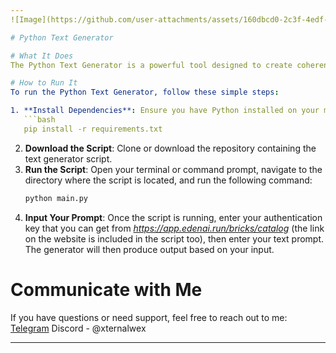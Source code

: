 ```yaml
---
![Image](https://github.com/user-attachments/assets/160dbcd0-2c3f-4edf-961c-adecebf4887d)

# Python Text Generator

# What It Does
The Python Text Generator is a powerful tool designed to create coherent and contextually relevant text based on the input prompts you provide. It leverages advanced natural language processing techniques to generate creative writing, articles, dialogue, or even poetry. Whether you're looking for inspiration, need assistance with brainstorming ideas, or want to automate content generation, this text generator is here to help!

# How to Run It
To run the Python Text Generator, follow these simple steps:

1. **Install Dependencies**: Ensure you have Python installed on your machine. You may also need to install necessary libraries using pip:
   ```bash
   pip install -r requirements.txt
   ```
2. **Download the Script**: Clone or download the repository containing the text generator script.
3. **Run the Script**: Open your terminal or command prompt, navigate to the directory where the script is located, and run the following command:
   ```bash
   python main.py
   ```
4. **Input Your Prompt**: Once the script is running, enter your authentication key that you can get from *https://app.edenai.run/bricks/catalog* (the link on the website is included in the script too), then enter your text prompt. The generator will then produce output based on your input.

# Communicate with Me
If you have questions or need support, feel free to reach out to me:
[Telegram](https://t.me/vladislav_xternal)
Discord - @xternalwex

---
```

